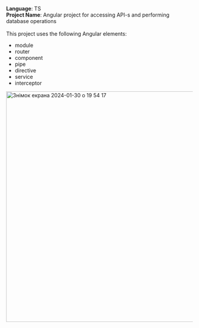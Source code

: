 <b>Language</b>: TS <br> 
<b>Project Name</b>: Angular project for accessing API-s and performing database operations <br> <br>
This project uses the following Angular elements:
- module
- router
- component
- pipe
- directive
- service
- interceptor
<img width="622" alt="Знімок екрана 2024-01-30 о 19 54 17" src="https://github.com/ErikhPetrushynets/angular-kpz-erikh/assets/132948467/49c1a227-dd35-4ee9-b225-47c2becec45a">

